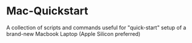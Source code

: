 # Mac-Quickstart


A collection of scripts and commands useful for "quick-start" setup of a brand-new Macbook Laptop (Apple Silicon preferred)

